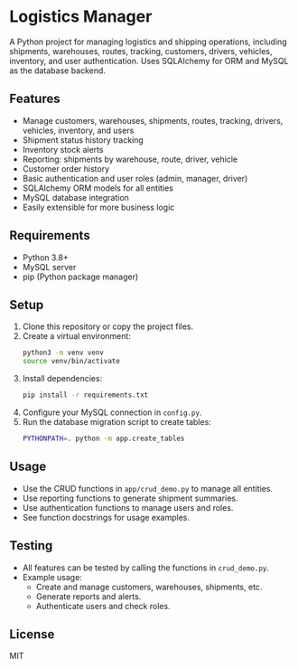# Logistics Manager

A Python project for managing logistics and shipping operations, including shipments, warehouses, routes, tracking, customers, drivers, vehicles, inventory, and user authentication. Uses SQLAlchemy for ORM and MySQL as the database backend.

## Features
- Manage customers, warehouses, shipments, routes, tracking, drivers, vehicles, inventory, and users
- Shipment status history tracking
- Inventory stock alerts
- Reporting: shipments by warehouse, route, driver, vehicle
- Customer order history
- Basic authentication and user roles (admin, manager, driver)
- SQLAlchemy ORM models for all entities
- MySQL database integration
- Easily extensible for more business logic

## Requirements
- Python 3.8+
- MySQL server
- pip (Python package manager)

## Setup
1. Clone this repository or copy the project files.
2. Create a virtual environment:
   ```sh
   python3 -m venv venv
   source venv/bin/activate
   ```
3. Install dependencies:
   ```sh
   pip install -r requirements.txt
   ```
4. Configure your MySQL connection in `config.py`.
5. Run the database migration script to create tables:
   ```sh
   PYTHONPATH=. python -m app.create_tables
   ```

## Usage
- Use the CRUD functions in `app/crud_demo.py` to manage all entities.
- Use reporting functions to generate shipment summaries.
- Use authentication functions to manage users and roles.
- See function docstrings for usage examples.

## Testing
- All features can be tested by calling the functions in `crud_demo.py`.
- Example usage:
  - Create and manage customers, warehouses, shipments, etc.
  - Generate reports and alerts.
  - Authenticate users and check roles.

## License
MIT
